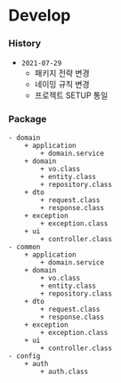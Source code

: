 # Develop

### History

- `2021-07-29`
    + 패키지 전략 변경
    + 네이밍 규칙 변경
    + 프로젝트 SETUP 통일

### Package

    - domain
        + application
            + domain.service
        + domain
            + vo.class
            + entity.class
            + repository.class
        + dto
            + request.class
            + response.class
        + exception
            + exception.class
        + ui
            + controller.class
    - common
        + application
            + domain.service
        + domain
            + vo.class
            + entity.class
            + repository.class
        + dto
            + request.class
            + response.class
        + exception
            + exception.class
        + ui
            + controller.class
    - config
        + auth
            + auth.class